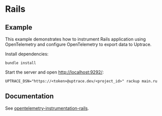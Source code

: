 # Rails

## Example

This example demonstrates how to instrument Rails application using OpenTelemetry and configure
OpenTelemetry to export data to Uptrace.

Install dependencies:

```shell
bundle install
```

Start the server and open [http://localhost:9292/](http://localhost:9292/):

```shell
UPTRACE_DSN="https://<token>@uptrace.dev/<project_id>" rackup main.ru
```

## Documentation

See
[opentelemetry-instrumentation-rails](https://github.com/open-telemetry/opentelemetry-ruby/tree/main/instrumentation/rails).
